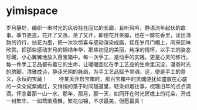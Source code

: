 # yimispace
岁月静好，编织一串时光的风铃挂在回忆的长廊，且听风吟，静语流年起伏的故事。季节更迭，花开了又落，落了又开，即便花开荼靡，也在一瓣花香里，读出清韵的诗行，拈花为墨，把一次次惊喜与感动渲染成画，挂在岁月门楣上，闲来回味欣赏。把那些感动岁月的锦绣年华，那些初见的美丽，纯净的情怀，以手工的姿态珍藏，小心翼翼地放入百宝箱中。每一次手工，是动手的实践，更是心灵的修行。每一件手工艺品都有着它的生命，让暖暖回忆在手工艺品的生命里沉淀，漫卷时光的韵脚，清雅成诗，静读光阴的脉络，为手工艺品赋予灵魂。这，便是手工的意义，永恒的宝藏！     待某天开启宝箱时，那百宝箱中的灵魂便犹如盛放在心底的一朵朵姹紫嫣红，又悄悄的落于时间隧道里，轻染如烟往事，梳理旧年的点点滴滴。怀念着那一山一水，那年，那月，那一天，如同开在时光房檐上的花朵，开成一树繁华，一如莺歌燕舞，繁花似锦，不求最美，但愿最真！
